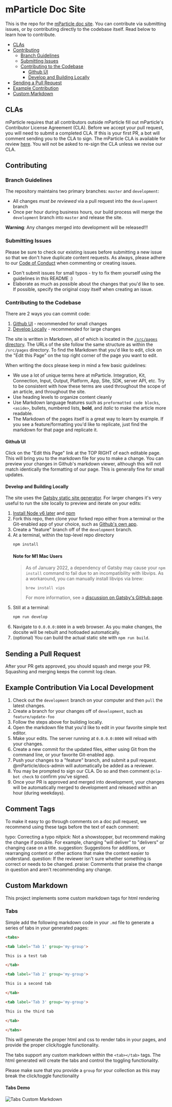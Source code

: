 # mParticle Doc Site

This is the repo for the [mParticle doc site](https://docs.mparticle.com/). You can contribute via submitting issues, or by contributing directly to the codebase itself. Read below to learn how to contribute.

-   [CLAs](#cla)
-   [Contributing](#contributinggeneral)
    -   [Branch Guidelines](#branchguidelines)
    -   [Submitting Issues](#submittingissues)
    -   [Contributing to the Codebase](#contributingcodebase)
        -   [Github UI](#githubui)
        -   [Develop and Building Locally](#local)
-   [Sending a Pull Request](#sendingpr)
-   [Example Contribution](#example)
-   [Custom Markdown](#custommarkdown)

<a name="cla"></a>

## CLAs

mParticle requires that all contributors outside mParticle fill out mParticle's Contributor License Agreement (CLA). Before we accept your pull request, you will need to submit a completed CLA. If this is your first PR, a bot will comment sending you to the CLA to sign. The mParticle CLA is available for review [here](https://docs.mparticle.com/cla). You will not be asked to re-sign the CLA unless we revise our CLA.

<a name="contributinggeneral"></a>

## Contributing

<a name="branchguidelines"> </a>

### Branch Guidelines

The repository maintains two primary branches: `master` and `development`:

-   All changes _must be reviewed_ via a pull request into the `development` branch
-   Once per hour during business hours, our build process will merge the `development` branch into `master` and release the site.

**Warning**: Any changes merged into development will be released!!!

<a name="reviewing"></a>
<a name="submittingissues"></a>

### Submitting Issues

Please be sure to check our existing issues before submitting a new issue so that we don't have duplicate content requests. As always, please adhere to our [Code of Conduct](https://github.com/mParticle/docs/blob/master/CODE_OF_CONDUCT.md) when commenting or creating issues.

-   Don't submit issues for small typos - try to fix them yourself using the guidelines in this README :)
-   Elaborate as much as possible about the changes that you'd like to see. If possible, specify the original copy itself when creating an issue.

<a name="contributingcodebase"></a>

### Contributing to the Codebase

There are 2 ways you can commit code:

1. [Github UI](#githubui) - recommended for small changes
2. [Develop Locally](#local) - recommended for large changes

The site is written in Markdown, all of which is located in the [`/src/pages` directory](https://github.com/mParticle/docsite/tree/development/pages). The URLs of the site follow the same structure as within the `/src/pages` directory. To find the Markdown that you'd like to edit, click on the "Edit this Page" on the top right corner of the page you want to edit.

When writing the docs please keep in mind a few basic guidelines:

-   We use a lot of unique terms here at mParticle. Integration, Kit, Connection, Input, Output, Platform, App, Site, SDK, server API, etc. Try to be consistent with how these terms are used throughout the scope of an article, and throughout the site.
-   Use heading levels to organize content cleanly
-   Use Markdown language features such as `preformatted code blocks`, `<aside>`, bullets, numbered lists, **bold**, and _italic_ to make the article more readable.
-   The Markdown of the pages itself is a great way to learn by example. If you see a feature/formatting you'd like to replicate, just find the markdown for that page and replicate it.

<a name="githubui"></a>

#### Github UI

Click on the "Edit this Page" link at the TOP RIGHT of each editable page. This will bring you to the markdown file for you to make a change. You can preview your changes in Github's markdown viewer, although this will not match identically the formatting of our page. This is generally fine for small updates.

<a name="local"></a>

#### Develop and Building Locally

The site uses the [Gatsby static site generator](https://github.com/gatsbyjs/gatsby/). For larger changes it's very useful to run the site locally to preview and iterate on your edits:

1. [Install Node v6 later](https://nodejs.org/en/) and [npm](https://www.npmjs.com/get-npm)
2. Fork this repo, then clone your forked repo either from a terminal or the Git-enabled app of your choice, such as [Github's own app](https://desktop.github.com/).
3. Create a "feature" branch off of the `development` branch.
4. At a terminal, within the top-level repo directory
    ```sh
    npm install
    ```
   #### Note for M1 Mac Users
   > As of January 2022, a dependency of Gatsby may cause your `npm install` command to fail due to an incompatibility with libvips. As a workaround, you can manually install libvips via brew:
   > ```sh
   > brew install vips
   > ```
   > For more information, see a [discussion on Gatsby's GitHub page](https://github.com/gatsbyjs/gatsby/discussions/30528).
6. Still at a terminal:
    ```sh
    npm run develop
    ```
7. Navigate to `0.0.0.0:8000` in a web browser. As you make changes, the docsite will be rebuilt and hotloaded automatically.
8. (optional) You can build the actual static site with `npm run build`.

<a name="sendingpr"></a>

## Sending a Pull Request

After your PR gets approved, you should squash and merge your PR. Squashing and merging keeps the commit log clean.

<a name="example"></a>

## Example Contribution Via Local Development

1. Check out the `development` branch on your computer and then `pull` the latest changes.
2. Create a branch for your changes off of `development`, such as `feature/update-foo`
3. Follow the steps above for building locally.
4. Open the markdown file that you'd like to edit in your favorite simple text editor.
5. Make your edits. The server running at `0.0.0.0:8000` will reload with your changes.
6. Create a new commit for the updated files, either using Git from the command line, or your favorite Git-enabled app.
7. Push your changes to a "feature" branch, and submit a pull request. @mParticle/docs-admin will automatically be added as a reviewer.
8. You may be prompted to sign our CLA. Do so and then comment `@cla-bot check` to confirm you've signed.
9. Once your PR is approved and merged into development, your changes will be automatically merged to development and released within an hour (during weekdays).

<a name='custommarkdown'></a>

## Comment Tags

To make it easy to go through comments on a doc pull request, we recommend using these tags before the text of each comment:

typo: Correcting a typo
nitpick: Not a showstopper, but recommend making the change if possible. For example, changing "will deliver" to "delivers" or changing case on a title.
suggestion: Suggestions for additions, or rearranging content or other actions that make the content easier to understand.
question: If the reviewer isn't sure whether something is correct or needs to be changed.
praise: Comments that praise the change in question and aren't recommending any change.

## Custom Markdown

This project implements some custom markdown tags for html rendering

### Tabs

Simple add the following markdown code in your `.md` file to generate a series of tabs in your generated pages:

```markdown
<tabs>

<tab label='Tab 1' group='my-group'>

This is a test tab

</tab>

<tab label='Tab 2' group='my-group'>

This is a second tab

</tab>

<tab label='Tab 3' group='my-group'>

This is the third tab

</tab>

</tabs>
```

This will generate the proper html and css to render tabs in your pages, and provide the proper click/toggle functionality.

The tabs support any custom markdown within the `<tab></tab>` tags. The html generated will create the tabs and control the toggling functionality.

Please make sure that you provide a `group` for your collection as this may break the click/toggle functionality

#### Tabs Demo

![Tabs Custom Markdown](./static/images/custom-markdown-tabs.gif)

